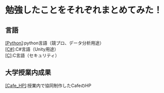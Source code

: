 <!DOCTYPE html>
<html>
  <head>
    <title>MyStudyLife</title>
    <meta charset="UTF-8">
  </head>
  <body>
    <p>
      <h1>勉強したことをそれぞれまとめてみた！</h1>
      <h2>言語</h2>
      <a href="Py/Pymain.html">[Python]</a>:python言語（競プロ、データ分析用途）<br>
      <a href=".html">[C#]</a>:C#言語（Unity用途）<br>
      <a href=".html">[C]</a>:C言語（セキュリティ）<br>
      <h2>大学授業内成果</h2>
      <a href="Cafe.html">[Cafe_HP]</a>:授業内で協同制作したCafeのHP<br>
    </p>
  </body>
</html>
